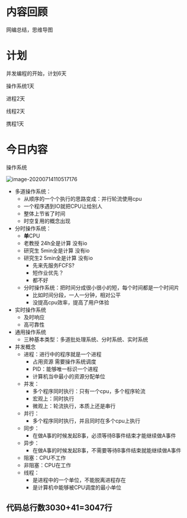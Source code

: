 # 内容回顾

网编总结，思维导图

# 计划

并发编程的开始，计划6天

操作系统1天

进程2天

线程2天

携程1天

# 今日内容

操作系统

![image-20200714110517176](C:\Users\15200\AppData\Roaming\Typora\typora-user-images\image-20200714110517176.png)

+ 多道操作系统：
  + 从顺序的一个个执行的思路变成：并行轮流使用cpu
  + 一个程序遇到IO就把CPU让给别人
  + 整体上节省了时间
  + 时空复用的概念出现
+ 分时操作系统：
  + **单**CPU
  + 老教授 24h全是计算 没有io
  + 研究生 5min全是计算 没有io
  + 研究生2 5min全是计算 没有io
    + 先来先服务FCFS?
    + 短作业优先？
    + 都不好
  + 分时操作系统：把时间分成很小很小的短，每个时间都是一个时间片
    + 比如时间分段，一人一分钟，相对公平
    + 没提高cpu效率，提高了用户体验
+ 实时操作系统
  + 及时响应
  + 高可靠性
+ 通用操作系统
  + 三种基本类型：多道批处理系统、分时系统、实时系统
+ 并发概念
  + 进程：进行中的程序就是一个进程
    + 占用资源 需要操作系统调度
    + PID：能够唯一标识一个进程
    + 计算机当中最小的资源分配单位
  + 并发：
    + 多个程序同时执行：只有一个cpu，多个程序轮流
    + 宏观上：同时执行
    + 微观上：轮流执行，本质上还是串行
  + 并行：
    + 多个程序同时执行，并且同时在多个cpu上执行
  + 同步：
    + 在做A事的时候发起B事，必须等待B事件结束才能继续做A事件
  + 异步：
    + 在做A事的时候发起B事，不需要等待B事件结束就能继续做A事件
  + 阻塞：CPU不工作
  + 非阻塞：CPU在工作
  + 线程：
    + 是进程中的一个单位，不能脱离进程存在
    + 是计算机中能够被CPU调度的最小单位

## 代码总行数3030+41=3047行